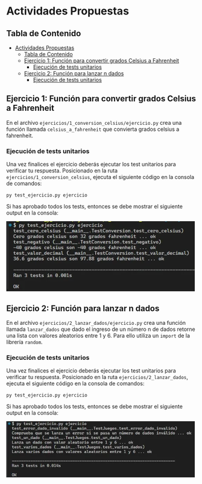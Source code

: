 # Actividades Propuestas

## Tabla de Contenido

- [Actividades Propuestas](#actividades-propuestas)
  - [Tabla de Contenido](#tabla-de-contenido)
  - [Ejercicio 1: Función para convertir grados Celsius a Fahrenheit](#ejercicio-1-función-para-convertir-grados-celsius-a-fahrenheit)
    - [Ejecución de tests unitarios](#ejecución-de-tests-unitarios)
  - [Ejercicio 2: Función para lanzar n dados](#ejercicio-2-función-para-lanzar-n-dados)
    - [Ejecución de tests unitarios](#ejecución-de-tests-unitarios-1)

## Ejercicio 1: Función para convertir grados Celsius a Fahrenheit

En el archivo `ejercicios/1_conversion_celsius/ejercicio.py` crea una función llamada `celsius_a_fahrenheit` que convierta grados celsius a fahrenheit.

### Ejecución de tests unitarios

Una vez finalices el ejercicio deberás ejecutar los test unitarios para verificar tu respuesta. Posicionado en la ruta `ejercicios/1_conversion_celsius`, ejecuta el siguiente código en la consola de comandos:

```
py test_ejercicio.py ejercicio
```

Si has aprobado todos los tests, entonces se debe mostrar el siguiente output en la consola:

![Resultado Tests Conversión Celsius a Fahrenheit](./ejercicios/1_conversion_celsius//resultado_tests.webp)

## Ejercicio 2: Función para lanzar n dados

En el archivo `ejercicios/2_lanzar_dados/ejercicio.py` crea una función llamada `lanzar_dados` que dado el ingreso de un número n de dados retorne una lista con valores aleatorios entre 1 y 6. Para ello utiliza un `import` de la librería `random`.

### Ejecución de tests unitarios

Una vez finalices el ejercicio deberás ejecutar los test unitarios para verificar tu respuesta. Posicionado en la ruta `ejercicios/2_lanzar_dados`, ejecuta el siguiente código en la consola de comandos:

```
py test_ejercicio.py ejercicio
```

Si has aprobado todos los tests, entonces se debe mostrar el siguiente output en la consola:

![Resultado Tests Lanzamiento de N dados](./ejercicios/2_lanzar_dados/resultado_tests.webp)
